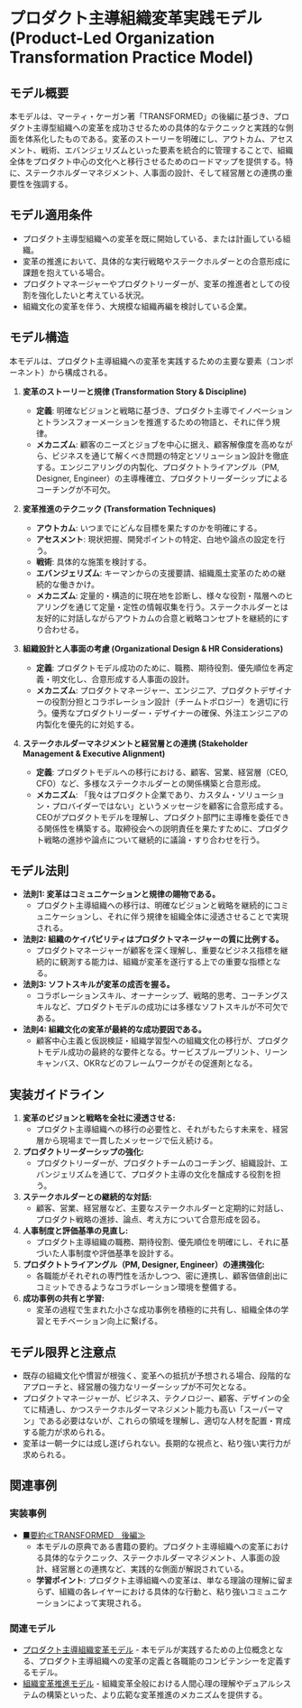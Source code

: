 # プロダクト主導組織変革実践モデル (Product-Led Organization Transformation Practice Model)

## モデル概要
本モデルは、マーティ・ケーガン著「TRANSFORMED」の後編に基づき、プロダクト主導型組織への変革を成功させるための具体的なテクニックと実践的な側面を体系化したものである。変革のストーリーを明確にし、アウトカム、アセスメント、戦術、エバンジェリズムといった要素を統合的に管理することで、組織全体をプロダクト中心の文化へと移行させるためのロードマップを提供する。特に、ステークホルダーマネジメント、人事面の設計、そして経営層との連携の重要性を強調する。

## モデル適用条件
- プロダクト主導型組織への変革を既に開始している、または計画している組織。
- 変革の推進において、具体的な実行戦略やステークホルダーとの合意形成に課題を抱えている場合。
- プロダクトマネージャーやプロダクトリーダーが、変革の推進者としての役割を強化したいと考えている状況。
- 組織文化の変革を伴う、大規模な組織再編を検討している企業。

## モデル構造
本モデルは、プロダクト主導組織への変革を実践するための主要な要素（コンポーネント）から構成される。

1.  **変革のストーリーと規律 (Transformation Story & Discipline)**
    -   **定義**: 明確なビジョンと戦略に基づき、プロダクト主導でイノベーションとトランスフォーメーションを推進するための物語と、それに伴う規律。
    -   **メカニズム**: 顧客のニーズとジョブを中心に据え、顧客解像度を高めながら、ビジネスを通じて解くべき問題の特定とソリューション設計を徹底する。エンジニアリングの内製化、プロダクトトライアングル（PM, Designer, Engineer）の主導権確立、プロダクトリーダーシップによるコーチングが不可欠。

2.  **変革推進のテクニック (Transformation Techniques)**
    -   **アウトカム**: いつまでにどんな目標を果たすのかを明確にする。
    -   **アセスメント**: 現状把握、開発ポイントの特定、白地や論点の設定を行う。
    -   **戦術**: 具体的な施策を検討する。
    -   **エバンジェリズム**: キーマンからの支援要請、組織風土変革のための継続的な働きかけ。
    -   **メカニズム**: 定量的・構造的に現在地を診断し、様々な役割・階層へのヒアリングを通じて定量・定性の情報収集を行う。ステークホルダーとは友好的に対話しながらアウトカムの合意と戦略コンセプトを継続的にすり合わせる。

3.  **組織設計と人事面の考慮 (Organizational Design & HR Considerations)**
    -   **定義**: プロダクトモデル成功のために、職務、期待役割、優先順位を再定義・明文化し、合意形成する人事面の設計。
    -   **メカニズム**: プロダクトマネージャー、エンジニア、プロダクトデザイナーの役割分担とコラボレーション設計（チームトポロジー）を適切に行う。優秀なプロダクトリーダー・デザイナーの確保、外注エンジニアの内製化を優先的に対処する。

4.  **ステークホルダーマネジメントと経営層との連携 (Stakeholder Management & Executive Alignment)**
    -   **定義**: プロダクトモデルへの移行における、顧客、営業、経営層（CEO, CFO）など、多様なステークホルダーとの関係構築と合意形成。
    -   **メカニズム**: 「我々はプロダクト企業であり、カスタム・ソリューション・プロバイダーではない」というメッセージを顧客に合意形成する。CEOがプロダクトモデルを理解し、プロダクト部門に主導権を委任できる関係性を構築する。取締役会への説明責任を果たすために、プロダクト戦略の進捗や論点について継続的に議論・すり合わせを行う。

## モデル法則
- **法則1: 変革はコミュニケーションと規律の賜物である。**
  -   プロダクト主導組織への移行は、明確なビジョンと戦略を継続的にコミュニケーションし、それに伴う規律を組織全体に浸透させることで実現される。
- **法則2: 組織のケイパビリティはプロダクトマネージャーの質に比例する。**
  -   プロダクトマネージャーが顧客を深く理解し、重要なビジネス指標を継続的に観測する能力は、組織が変革を遂行する上での重要な指標となる。
- **法則3: ソフトスキルが変革の成否を握る。**
  -   コラボレーションスキル、オーナーシップ、戦略的思考、コーチングスキルなど、プロダクトモデルの成功には多様なソフトスキルが不可欠である。
- **法則4: 組織文化の変革が最終的な成功要因である。**
  -   顧客中心主義と仮説検証・組織学習型への組織文化の移行が、プロダクトモデル成功の最終的な要件となる。サービスブループリント、リーンキャンバス、OKRなどのフレームワークがその促進剤となる。

## 実装ガイドライン
1.  **変革のビジョンと戦略を全社に浸透させる:**
    -   プロダクト主導組織への移行の必要性と、それがもたらす未来を、経営層から現場まで一貫したメッセージで伝え続ける。
2.  **プロダクトリーダーシップの強化:**
    -   プロダクトリーダーが、プロダクトチームのコーチング、組織設計、エバンジェリズムを通じて、プロダクト主導の文化を醸成する役割を担う。
3.  **ステークホルダーとの継続的な対話:**
    -   顧客、営業、経営層など、主要なステークホルダーと定期的に対話し、プロダクト戦略の進捗、論点、考え方について合意形成を図る。
4.  **人事制度と評価基準の見直し:**
    -   プロダクト主導組織の職務、期待役割、優先順位を明確にし、それに基づいた人事制度や評価基準を設計する。
5.  **プロダクトトライアングル（PM, Designer, Engineer）の連携強化:**
    -   各職能がそれぞれの専門性を活かしつつ、密に連携し、顧客価値創出にコミットできるようなコラボレーション環境を整備する。
6.  **成功事例の共有と学習:**
    -   変革の過程で生まれた小さな成功事例を積極的に共有し、組織全体の学習とモチベーション向上に繋げる。

## モデル限界と注意点
- 既存の組織文化や慣習が根強く、変革への抵抗が予想される場合、段階的なアプローチと、経営層の強力なリーダーシップが不可欠となる。
- プロダクトマネージャーが、ビジネス、テクノロジー、顧客、デザインの全てに精通し、かつステークホルダーマネジメント能力も高い「スーパーマン」である必要はないが、これらの領域を理解し、適切な人材を配置・育成する能力が求められる。
- 変革は一朝一夕には成し遂げられない。長期的な視点と、粘り強い実行力が求められる。

## 関連事例

### 実装事例
- [■要約≪TRANSFORMED　後編≫](https://ty25148248.hatenablog.com/entry/2024/12/01/100000)
  -   本モデルの原典である書籍の要約。プロダクト主導組織への変革における具体的なテクニック、ステークホルダーマネジメント、人事面の設計、経営層との連携など、実践的な側面が解説されている。
  -   **学習ポイント**: プロダクト主導組織への変革は、単なる理論の理解に留まらず、組織の各レイヤーにおける具体的な行動と、粘り強いコミュニケーションによって実現される。

### 関連モデル
- [プロダクト主導組織変革モデル](../EngingeeringManager/プロダクト主導組織変革モデル.md) - 本モデルが実践するための上位概念となる、プロダクト主導組織への変革の定義と各職能のコンピテンシーを定義するモデル。
- [組織変革推進モデル](../EngingeeringManager/組織変革推進モデル.md) - 組織変革全般における人間心理の理解やデュアルシステムの構築といった、より広範な変革推進のメカニズムを提供する。
